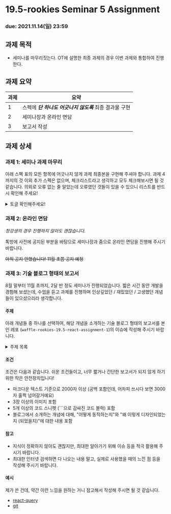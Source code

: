19.5-rookies Seminar 5 Assignment
================================

### **due: 2021.11.14(일) 23:59**

## 과제 목적

- 세미나를 마무리짓는다. OT에 설명한 최종 과제의 경우 이번 과제와 통합하여 진행한다.

## 과제 요약

| 과제 | 요약 |
|---|---|
| 1 | 스펙에 ***단 하나도 어긋나지 않도록*** 최종 결과물 구현 |
| 2 | 세미나장과 온라인 면담 |
| 3 | 보고서 작성 |

## 과제 상세

### 과제 1: 세미나 과제 마무리

아래 스펙 표의 모든 항목에 어긋나지 않게 과제 최종본을 구현해 주셔야 합니다.
과제 4까지의 것 이외 추가 스펙은 없으며, 체크리스트라고 생각하고 모두 체크해보시면 될 것 같습니다.
의외로 오류 없는 줄 알았는데 오류였던 것들이 있을 수 있으니 리스트를 반드시 확인해 주세요!

<details>
<summary>토글 확인해주세요!</summary>

| 순번 | 분류 | 내용 | TC |
|----|----|----|----|
| 1  |    |    |    |

</details>

### 과제 2: 온라인 면담

*청강생의 경우 진행하지 않아도 괜찮습니다.*

톡방에 사전에 공지된 부분을 바탕으로 세미나장과 줌으로 온라인 면담을 진행해 주시기 바랍니다.

~~아직 공지 안했습니다! 11월 초쯤 공지 예정~~

### 과제 3: 기술 블로그 형태의 보고서

8월 말부터 11월 초까지, 2달 반 정도 세미나가 진행되었습니다.
짧은 시간 동안 개발을 경험해 보셨는데, 수업을 듣고 과제를 진행하며 인상깊었던 / 재밌었던 / 고생했던 개념들이 있으셨으리라 생각합니다.

#### 주제

아래 개념들 중 하나를 선택하여, 해당 개념을 소개하는 기술 블로그 형태의 보고서를 본인 레포 (`waffle-rookies-19.5-react-assignment-1`)의 이슈에 작성해 주시기 바랍니다.

<details>
<summary>주제 목록</summary>

1. `JSX`
2. `axios`
3. `useEffect`
4. `Promise`

이들 외에 작성하고 싶은 주제가 있을 경우, 세미나장에게 먼저 연락해 주세요. 그리고 괜찮다고 판단되었다면 작성해주시면 됩니다.

</details>

#### 조건

조건은 다음과 같습니다. 쉬운 조건들이고, 너무 짧거나 간단한 보고서가 되지 않게 하기 위한 작은 안전장치입니다!
- 마크다운 텍스트 기준으로 2000자 이상 (공백 포함인데, 어차피 쓰시다 보면 3000자 훌쩍 넘어갈거예요)
- 3장 이상의 이미지 포함
- 5개 이상의 코드 스니펫 (```으로 감싸진 코드 블럭) 포함
- 블로그에서 소개하는 개념에 대해, "어떻게 동작하는지"와 "왜 이렇게 디자인되었는지 (되었을지)"에 대한 내용 포함

#### 참고
- 지식이 정확하지 않아도 괜찮지만, 최대한 알아가기 위해 이슈 등을 적극 활용해 주시기 바랍니다.
- 최대한 인터넷 검색하면 다 나오는 내용 말고, 실제로 사용했을 때의 느낀 점 등을 작성해 주시기 바랍니다.

#### 예시

제가 쓴 건데, 약간 이런 느낌을 원하는 거니 참고해서 작성해 주시면 될 것 같습니다.
- [react-query](https://velog.io/@woohm402/react-query-%ED%86%BA%EC%95%84%EB%B3%B4%EA%B8%B0)
- [git](https://velog.io/@woohm402/series/Git-%EA%B0%9C%EB%85%90-%EC%B4%9D%EC%A0%95%EB%A6%AC)